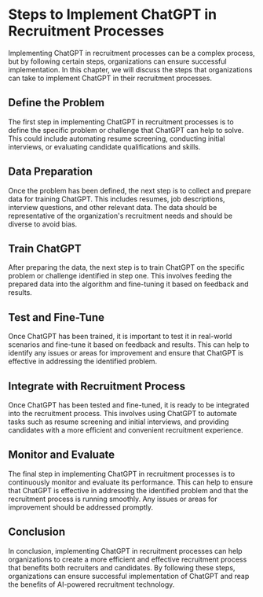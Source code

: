 Steps to Implement ChatGPT in Recruitment Processes
=============================================================================================================

Implementing ChatGPT in recruitment processes can be a complex process, but by following certain steps, organizations can ensure successful implementation. In this chapter, we will discuss the steps that organizations can take to implement ChatGPT in their recruitment processes.

Define the Problem
------------------

The first step in implementing ChatGPT in recruitment processes is to define the specific problem or challenge that ChatGPT can help to solve. This could include automating resume screening, conducting initial interviews, or evaluating candidate qualifications and skills.

Data Preparation
----------------

Once the problem has been defined, the next step is to collect and prepare data for training ChatGPT. This includes resumes, job descriptions, interview questions, and other relevant data. The data should be representative of the organization's recruitment needs and should be diverse to avoid bias.

Train ChatGPT
-------------

After preparing the data, the next step is to train ChatGPT on the specific problem or challenge identified in step one. This involves feeding the prepared data into the algorithm and fine-tuning it based on feedback and results.

Test and Fine-Tune
------------------

Once ChatGPT has been trained, it is important to test it in real-world scenarios and fine-tune it based on feedback and results. This can help to identify any issues or areas for improvement and ensure that ChatGPT is effective in addressing the identified problem.

Integrate with Recruitment Process
----------------------------------

Once ChatGPT has been tested and fine-tuned, it is ready to be integrated into the recruitment process. This involves using ChatGPT to automate tasks such as resume screening and initial interviews, and providing candidates with a more efficient and convenient recruitment experience.

Monitor and Evaluate
--------------------

The final step in implementing ChatGPT in recruitment processes is to continuously monitor and evaluate its performance. This can help to ensure that ChatGPT is effective in addressing the identified problem and that the recruitment process is running smoothly. Any issues or areas for improvement should be addressed promptly.

Conclusion
----------

In conclusion, implementing ChatGPT in recruitment processes can help organizations to create a more efficient and effective recruitment process that benefits both recruiters and candidates. By following these steps, organizations can ensure successful implementation of ChatGPT and reap the benefits of AI-powered recruitment technology.
